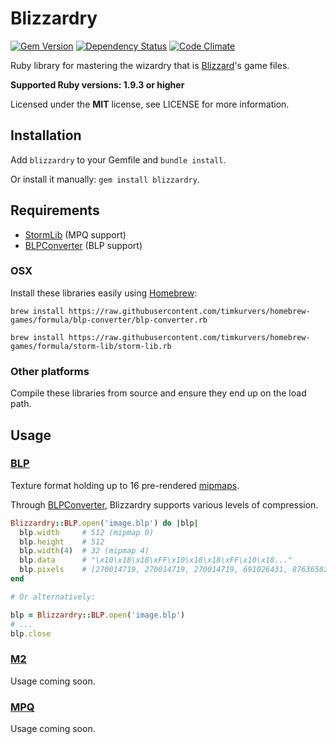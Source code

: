 # Blizzardry

[![Gem Version](https://img.shields.io/gem/v/blizzardry.svg)](https://rubygems.org/gems/blizzardry)
[![Dependency Status](https://img.shields.io/gemnasium/timkurvers/blizzardry.svg)](https://gemnasium.com/timkurvers/blizzardry)
[![Code Climate](https://img.shields.io/codeclimate/github/timkurvers/blizzardry.svg)](https://codeclimate.com/github/timkurvers/blizzardry)

Ruby library for mastering the wizardry that is [Blizzard](http://blizzard.com)'s game files.

**Supported Ruby versions: 1.9.3 or higher**

Licensed under the **MIT** license, see LICENSE for more information.


## Installation

Add `blizzardry` to your Gemfile and `bundle install`.

Or install it manually: `gem install blizzardry`.


## Requirements

- [StormLib](https://github.com/ladislav-zezula/StormLib) (MPQ support)
- [BLPConverter](https://github.com/Kanma/BLPConverter) (BLP support)

### OSX

Install these libraries easily using [Homebrew](http://brew.sh/):

```
brew install https://raw.githubusercontent.com/timkurvers/homebrew-games/formula/blp-converter/blp-converter.rb
```

```
brew install https://raw.githubusercontent.com/timkurvers/homebrew-games/formula/storm-lib/storm-lib.rb
```

### Other platforms

Compile these libraries from source and ensure they end up on the load path.


## Usage

### [BLP](lib/blizzardry/blp.rb)

Texture format holding up to 16 pre-rendered [mipmaps](http://en.wikipedia.org/wiki/Mipmap).

Through [BLPConverter](https://github.com/Kanma/BLPConverter), Blizzardry supports various levels of compression.

```ruby
Blizzardry::BLP.open('image.blp') do |blp|
  blp.width     # 512 (mipmap 0)
  blp.height    # 512
  blp.width(4)  # 32 (mipmap 4)
  blp.data      # "\x10\x18\x18\xFF\x10\x18\x18\xFF\x10\x18..."
  blp.pixels    # [270014719, 270014719, 270014719, 691026431, 876365823, ...]
end

# Or alternatively:

blp = Blizzardry::BLP.open('image.blp')
# ...
blp.close
```


### [M2](lib/blizzardry/m2.rb)

Usage coming soon.


### [MPQ](lib/blizzardry/mpq.rb)

Usage coming soon.
